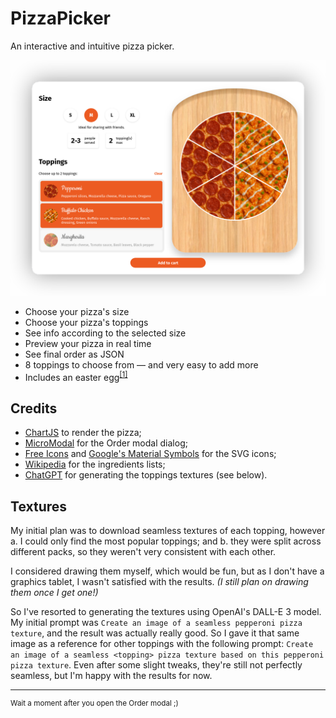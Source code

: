 # PizzaPicker

An interactive and intuitive pizza picker.

![PizzaPicker screenshot](screenshot.png "Screenshot")

- Choose your pizza's size
- Choose your pizza's toppings
- See info according to the selected size
- Preview your pizza in real time
- See final order as JSON
- 8 toppings to choose from — and very easy to add more
- Includes an easter egg<sup>[[1]](#easter-egg)</sup>


## Credits

- [ChartJS](https://www.chartjs.org/) to render the pizza;
- [MicroModal](https://micromodal.vercel.app/) for the Order modal dialog;
- [Free Icons](https://free-icons.github.io/free-icons) and [Google's Material Symbols](https://fonts.google.com/icons) for the SVG icons;
- [Wikipedia](https://en.wikipedia.org/) for the ingredients lists;
- [ChatGPT](https://chatgpt.com/) for generating the toppings textures (see below).


## Textures

My initial plan was to download seamless textures of each topping, however a. I could
only find the most popular toppings; and b. they were split across different packs, so
they weren't very consistent with each other.

I considered drawing them myself, which would be fun, but as I don't have a graphics
tablet, I wasn't satisfied with the results. *(I still plan on drawing them once I get
one!)*

So I've resorted to generating the textures using OpenAI's DALL-E 3 model. My initial
prompt was `Create an image of a seamless pepperoni pizza texture`, and the result was
actually really good. So I gave it that same image as a reference for other toppings
with the following prompt: `Create an image of a seamless <topping> pizza texture based
on this pepperoni pizza texture`. Even after some slight tweaks, they're still not
perfectly seamless, but I'm happy with the results for now.

---

<sup id="easter-egg">Wait a moment after you open the Order modal ;)</sup>
